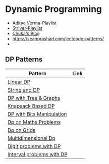# Dynamic Programming 

- [Aditya Verma-Playlist]()
- [Striver-Playlist]()
- [Chuka's Blog](https://chuka231.blogspot.com/2021/01/leetcode-all-dynamic-programming.html)
- https://seanprashad.com/leetcode-patterns/
- 


## DP Patterns

| Pattern | Link | 
| ------| -----|
| [Linear DP](https://leetcode.com/list/50vlu3z5/) |
| [String and DP](https://leetcode.com/list/50v8wybv/) |
| [DP with Tree & Graphs]() |
| [Knapsack Based DP]() |
| [DP with Bits Manipulation]() |
| [Dp on Maths Problems]() |
| [Dp on Grids]() |
| [Multidimensional Dp]() |
| [Digit problems with DP]() |
| [Interval problems with DP]() |
